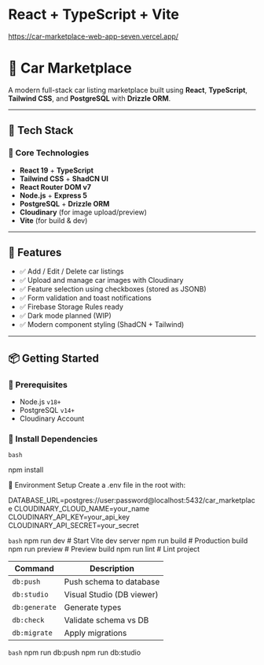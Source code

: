 # React + TypeScript + Vite

https://car-marketplace-web-app-seven.vercel.app/

# 🚗 Car Marketplace

A modern full-stack car listing marketplace built using **React**, **TypeScript**, **Tailwind CSS**, and **PostgreSQL** with **Drizzle ORM**.

---

## 📁 Tech Stack

### 🔹 Core Technologies
- **React 19** + **TypeScript**
- **Tailwind CSS** + **ShadCN UI**
- **React Router DOM v7**
- **Node.js** + **Express 5**
- **PostgreSQL** + **Drizzle ORM**
- **Cloudinary** (for image upload/preview)
- **Vite** (for build & dev)

---


## 🚀 Features

- ✅ Add / Edit / Delete car listings
- ✅ Upload and manage car images with Cloudinary
- ✅ Feature selection using checkboxes (stored as JSONB)
- ✅ Form validation and toast notifications
- ✅ Firebase Storage Rules ready
- ✅ Dark mode planned (WIP)
- ✅ Modern component styling (ShadCN + Tailwind)

---

## 📦 Getting Started

### 📌 Prerequisites

- Node.js `v18+`
- PostgreSQL `v14+`
- Cloudinary Account

### 🔧 Install Dependencies

`bash`

npm install

🔑 Environment Setup
Create a .env file in the root with:

DATABASE_URL=postgres://user:password@localhost:5432/car_marketplace
CLOUDINARY_CLOUD_NAME=your_name
CLOUDINARY_API_KEY=your_api_key
CLOUDINARY_API_SECRET=your_secret  

`bash`
npm run dev         # Start Vite dev server
npm run build       # Production build
npm run preview     # Preview build
npm run lint        # Lint project


| Command       | Description               |
| ------------- | ------------------------- |
| `db:push`     | Push schema to database   |
| `db:studio`   | Visual Studio (DB viewer) |
| `db:generate` | Generate types            |
| `db:check`    | Validate schema vs DB     |
| `db:migrate`  | Apply migrations          |

`bash`
npm run db:push
npm run db:studio


